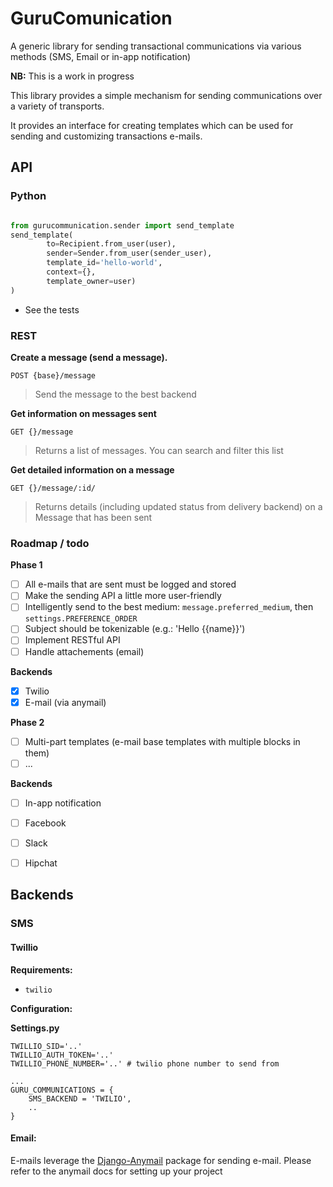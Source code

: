 # GuruComunication
A generic library for sending transactional communications via various methods (SMS, Email or in-app notification)

**NB:** This is a work in progress

This library provides a simple mechanism for sending communications over a variety of transports.

It provides an interface for creating templates which can be used for sending and customizing transactions e-mails.

## API

### Python

``` python

from gurucommunication.sender import send_template
send_template(
        to=Recipient.from_user(user),
        sender=Sender.from_user(sender_user),
        template_id='hello-world',
        context={},
        template_owner=user)
)
```

* See the tests

### REST

**Create a message (send a message).**

```
POST {base}/message
```

> Send the message to the best backend

**Get information on messages sent**

```
GET {}/message
```

> Returns a list of messages. You can search and filter this list

**Get detailed information on a message**

```
GET {}/message/:id/
```

> Returns details (including updated status from delivery backend) on a Message that has been sent


### Roadmap / todo

**Phase 1**

- [ ] All e-mails that are sent must be logged and stored
- [ ] Make the sending API a little more user-friendly
- [ ] Intelligently send to the best medium: `message.preferred_medium`, then `settings.PREFERENCE_ORDER`
- [ ] Subject should be tokenizable (e.g.: 'Hello {{name}}')
- [ ] Implement RESTful API
- [ ] Handle attachements (email)

**Backends**

- [x] Twilio
- [x] E-mail (via anymail)

**Phase 2**

- [ ] Multi-part templates (e-mail base templates with multiple blocks in them)
- [ ] ...

**Backends**

- [ ] In-app notification
- [ ] Facebook
- [ ] Slack
- [ ] Hipchat


## Backends

### SMS

#### Twillio

**Requirements:**

* `twilio`

**Configuration:**

**Settings.py**

```
TWILLIO_SID='..'
TWILLIO_AUTH_TOKEN='..'
TWILLIO_PHONE_NUMBER='..' # twilio phone number to send from

...
GURU_COMMUNICATIONS = {
    SMS_BACKEND = 'TWILIO',
    ..
}
```

#### Email:

E-mails leverage the [Django-Anymail](https://anymail.readthedocs.io/en/stable/) package for sending e-mail. Please refer to the anymail docs for setting up your project